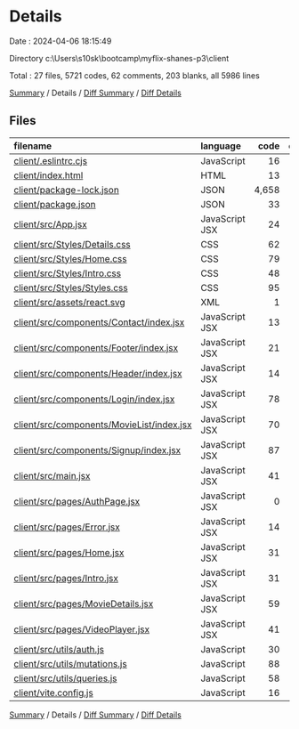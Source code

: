 # Details

Date : 2024-04-06 18:15:49

Directory c:\\Users\\s10sk\\bootcamp\\myflix-shanes-p3\\client

Total : 27 files,  5721 codes, 62 comments, 203 blanks, all 5986 lines

[Summary](results.md) / Details / [Diff Summary](diff.md) / [Diff Details](diff-details.md)

## Files
| filename | language | code | comment | blank | total |
| :--- | :--- | ---: | ---: | ---: | ---: |
| [client/.eslintrc.cjs](/client/.eslintrc.cjs) | JavaScript | 16 | 0 | 1 | 17 |
| [client/index.html](/client/index.html) | HTML | 13 | 0 | 1 | 14 |
| [client/package-lock.json](/client/package-lock.json) | JSON | 4,658 | 0 | 1 | 4,659 |
| [client/package.json](/client/package.json) | JSON | 33 | 0 | 3 | 36 |
| [client/src/App.jsx](/client/src/App.jsx) | JavaScript JSX | 24 | 0 | 7 | 31 |
| [client/src/Styles/Details.css](/client/src/Styles/Details.css) | CSS | 62 | 2 | 12 | 76 |
| [client/src/Styles/Home.css](/client/src/Styles/Home.css) | CSS | 79 | 9 | 22 | 110 |
| [client/src/Styles/Intro.css](/client/src/Styles/Intro.css) | CSS | 48 | 2 | 9 | 59 |
| [client/src/Styles/Styles.css](/client/src/Styles/Styles.css) | CSS | 95 | 4 | 17 | 116 |
| [client/src/assets/react.svg](/client/src/assets/react.svg) | XML | 1 | 0 | 0 | 1 |
| [client/src/components/Contact/index.jsx](/client/src/components/Contact/index.jsx) | JavaScript JSX | 13 | 0 | 3 | 16 |
| [client/src/components/Footer/index.jsx](/client/src/components/Footer/index.jsx) | JavaScript JSX | 21 | 0 | 6 | 27 |
| [client/src/components/Header/index.jsx](/client/src/components/Header/index.jsx) | JavaScript JSX | 14 | 1 | 3 | 18 |
| [client/src/components/Login/index.jsx](/client/src/components/Login/index.jsx) | JavaScript JSX | 78 | 5 | 18 | 101 |
| [client/src/components/MovieList/index.jsx](/client/src/components/MovieList/index.jsx) | JavaScript JSX | 70 | 1 | 10 | 81 |
| [client/src/components/Signup/index.jsx](/client/src/components/Signup/index.jsx) | JavaScript JSX | 87 | 5 | 15 | 107 |
| [client/src/main.jsx](/client/src/main.jsx) | JavaScript JSX | 41 | 7 | 6 | 54 |
| [client/src/pages/AuthPage.jsx](/client/src/pages/AuthPage.jsx) | JavaScript JSX | 0 | 11 | 3 | 14 |
| [client/src/pages/Error.jsx](/client/src/pages/Error.jsx) | JavaScript JSX | 14 | 0 | 2 | 16 |
| [client/src/pages/Home.jsx](/client/src/pages/Home.jsx) | JavaScript JSX | 31 | 2 | 7 | 40 |
| [client/src/pages/Intro.jsx](/client/src/pages/Intro.jsx) | JavaScript JSX | 31 | 2 | 9 | 42 |
| [client/src/pages/MovieDetails.jsx](/client/src/pages/MovieDetails.jsx) | JavaScript JSX | 59 | 2 | 8 | 69 |
| [client/src/pages/VideoPlayer.jsx](/client/src/pages/VideoPlayer.jsx) | JavaScript JSX | 41 | 2 | 12 | 55 |
| [client/src/utils/auth.js](/client/src/utils/auth.js) | JavaScript | 30 | 2 | 8 | 40 |
| [client/src/utils/mutations.js](/client/src/utils/mutations.js) | JavaScript | 88 | 3 | 13 | 104 |
| [client/src/utils/queries.js](/client/src/utils/queries.js) | JavaScript | 58 | 0 | 5 | 63 |
| [client/vite.config.js](/client/vite.config.js) | JavaScript | 16 | 2 | 2 | 20 |

[Summary](results.md) / Details / [Diff Summary](diff.md) / [Diff Details](diff-details.md)